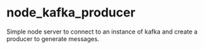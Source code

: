 # node_kafka_producer
Simple node server to connect to an instance of kafka and create a producer to generate messages.
